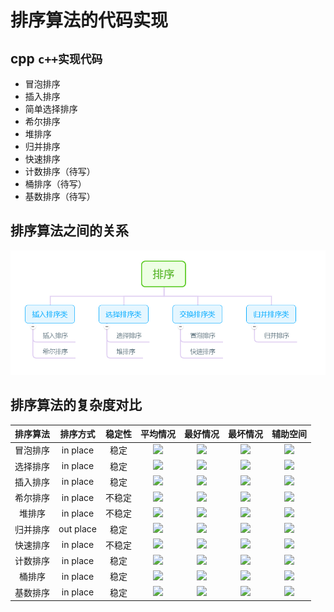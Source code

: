 


# 排序算法的代码实现
## cpp `c++实现代码`
- 冒泡排序
- 插入排序
- 简单选择排序
- 希尔排序
- 堆排序
- 归并排序
- 快速排序
- 计数排序（待写）
- 桶排序（待写）
- 基数排序（待写）

## 排序算法之间的关系
![](./img/mind-mapping-sort-algorithmalgrihtm.png)
## 排序算法的复杂度对比

|排序算法|排序方式|稳定性|平均情况|最好情况|最坏情况|辅助空间|
|:---:|:---:|:---:|:---:|:---:|:---:|:---:|
|冒泡排序|in place|稳定  |<img src="https://latex.codecogs.com/png.latex?\dpi{100}&space;O(n^2)" />|<img src="https://latex.codecogs.com/png.latex?\dpi{100}&space;O(n)" />|<img src="https://latex.codecogs.com/png.latex?\dpi{100}&space;O(n^2)" />|<img src="https://latex.codecogs.com/png.latex?\dpi{100}&space;O(1)" />|
|选择排序|in place|稳定  |<img src="https://latex.codecogs.com/png.latex?\dpi{100}&space;O(n^2)" />|<img src="https://latex.codecogs.com/png.latex?\dpi{100}&space;O(n^2)" />|<img src="https://latex.codecogs.com/png.latex?\dpi{100}&space;O(n^2)" />|<img src="https://latex.codecogs.com/png.latex?\dpi{100}&space;O(1)" />|
|插入排序|in place|稳定  |<img src="https://latex.codecogs.com/png.latex?\dpi{100}&space;O(n^2)" />|<img src="https://latex.codecogs.com/png.latex?\dpi{100}&space;O(n)" />|<img src="https://latex.codecogs.com/png.latex?\dpi{100}&space;O(n^2)" />|<img src="https://latex.codecogs.com/png.latex?\dpi{100}&space;O(1)" />|
|希尔排序|in place|不稳定|<img src="https://latex.codecogs.com/png.latex?\dpi{100}&space;O(nlogn-n^2)" />|<img src="https://latex.codecogs.com/png.latex?\dpi{100}&space;O(n^{1.3})" />|<img src="https://latex.codecogs.com/png.latex?\dpi{100}&space;O(n^2)" />|<img src="https://latex.codecogs.com/png.latex?\dpi{100}&space;O(1)" />|
|堆排序  |in place|不稳定|<img src="https://latex.codecogs.com/png.latex?\dpi{100}&space;O(nlogn)" />|<img src="https://latex.codecogs.com/png.latex?\dpi{100}&space;O(nlogn)" />|<img src="https://latex.codecogs.com/png.latex?\dpi{100}&space;O(nlogn)" />|<img src="https://latex.codecogs.com/png.latex?\dpi{100}&space;O(1)" />|
|归并排序|out place|稳定 |<img src="https://latex.codecogs.com/png.latex?\dpi{100}&space;O(nlogn)" />|<img src="https://latex.codecogs.com/png.latex?\dpi{100}&space;O(nlogn)" />|<img src="https://latex.codecogs.com/png.latex?\dpi{100}&space;O(nlogn)" />|<img src="https://latex.codecogs.com/png.latex?\dpi{100}&space;O(n)" />|
|快速排序|in place|不稳定|<img src="https://latex.codecogs.com/png.latex?\dpi{100}&space;O(nlogn)" />|<img src="https://latex.codecogs.com/png.latex?\dpi{100}&space;O(nlogn)" />|<img src="https://latex.codecogs.com/png.latex?\dpi{100}&space;O(nlogn)" />|<img src="https://latex.codecogs.com/png.latex?\dpi{100}&space;O(logn-n)" />|
|计数排序|in place|稳定  |<img src="https://latex.codecogs.com/png.latex?\dpi{100}&space;O(n+k)" />|<img src="https://latex.codecogs.com/png.latex?\dpi{100}&space;O(n+k)" />|<img src="https://latex.codecogs.com/png.latex?\dpi{100}&space;O(n+k)" />|<img src="https://latex.codecogs.com/png.latex?\dpi{100}&space;O(k)" />|
|桶排序  |in place|稳定  |<img src="https://latex.codecogs.com/png.latex?\dpi{100}&space;O(n+k)" />|<img src="https://latex.codecogs.com/png.latex?\dpi{100}&space;O(n+k)" />|<img src="https://latex.codecogs.com/png.latex?\dpi{100}&space;O(n^2)" />|<img src="https://latex.codecogs.com/png.latex?\dpi{100}&space;O(n+k)" />|
|基数排序|in place|稳定  |<img src="https://latex.codecogs.com/png.latex?\dpi{100}&space;O(n{\times}k)" />|<img src="https://latex.codecogs.com/png.latex?\dpi{100}&space;O(n{\times}k)" />|<img src="https://latex.codecogs.com/png.latex?\dpi{100}&space;O(n{\times}k)" />|<img src="https://latex.codecogs.com/png.latex?\dpi{100}&space;O(n+k)" />|



